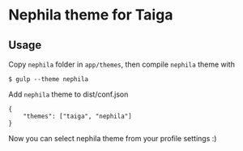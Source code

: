 # Nephila theme for Taiga

## Usage

Copy `nephila` folder in `app/themes`, then compile `nephila` theme with
```
$ gulp --theme nephila
```
Add `nephila` theme to dist/conf.json
```
{
    "themes": ["taiga", "nephila"]
}
```
Now you can select nephila theme from your profile settings :)
